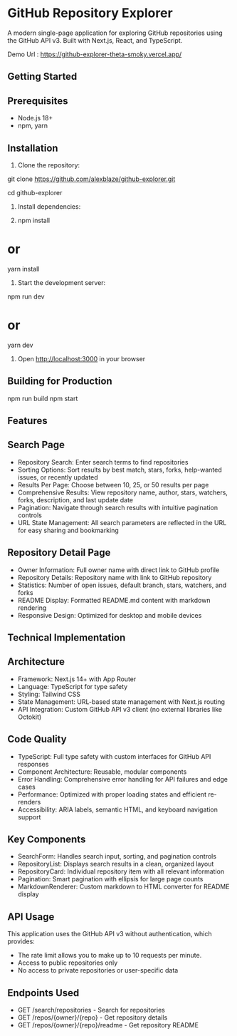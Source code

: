 # GitHub Repository Explorer

A modern single-page application for exploring GitHub repositories using the GitHub API v3. Built with Next.js, React, and TypeScript.

Demo Url : https://github-explorer-theta-smoky.vercel.app/


## Getting Started

## Prerequisites
- Node.js 18+ 
- npm, yarn

## Installation

1. Clone the repository:

git clone https://github.com/alexblaze/github-explorer.git

cd github-explorer


1. Install dependencies:
   
2. npm install
# or
yarn install

1. Start the development server:

npm run dev
# or
yarn dev


1. Open [http://localhost:3000](http://localhost:3000) in your browser

## Building for Production

npm run build
npm start


## Features

## Search Page
- Repository Search: Enter search terms to find repositories
- Sorting Options: Sort results by best match, stars, forks, help-wanted issues, or recently updated
- Results Per Page: Choose between 10, 25, or 50 results per page
- Comprehensive Results: View repository name, author, stars, watchers, forks, description, and last update date
- Pagination: Navigate through search results with intuitive pagination controls
- URL State Management: All search parameters are reflected in the URL for easy sharing and bookmarking

## Repository Detail Page
- Owner Information: Full owner name with direct link to GitHub profile
- Repository Details: Repository name with link to GitHub repository
- Statistics: Number of open issues, default branch, stars, watchers, and forks
- README Display: Formatted README.md content with markdown rendering
- Responsive Design: Optimized for desktop and mobile devices

## Technical Implementation

## Architecture
- Framework: Next.js 14+ with App Router
- Language: TypeScript for type safety
- Styling: Tailwind CSS
- State Management: URL-based state management with Next.js routing
- API Integration: Custom GitHub API v3 client (no external libraries like Octokit)

## Code Quality
- TypeScript: Full type safety with custom interfaces for GitHub API responses
- Component Architecture: Reusable, modular components
- Error Handling: Comprehensive error handling for API failures and edge cases
- Performance: Optimized with proper loading states and efficient re-renders
- Accessibility: ARIA labels, semantic HTML, and keyboard navigation support

## Key Components
- SearchForm: Handles search input, sorting, and pagination controls
- RepositoryList: Displays search results in a clean, organized layout
- RepositoryCard: Individual repository item with all relevant information
- Pagination: Smart pagination with ellipsis for large page counts
- MarkdownRenderer: Custom markdown to HTML converter for README display

## API Usage

This application uses the GitHub API v3 without authentication, which provides:
- The rate limit allows you to make up to 10 requests per minute.
- Access to public repositories only
- No access to private repositories or user-specific data

## Endpoints Used
- GET /search/repositories - Search for repositories
- GET /repos/{owner}/{repo} - Get repository details
- GET /repos/{owner}/{repo}/readme - Get repository README